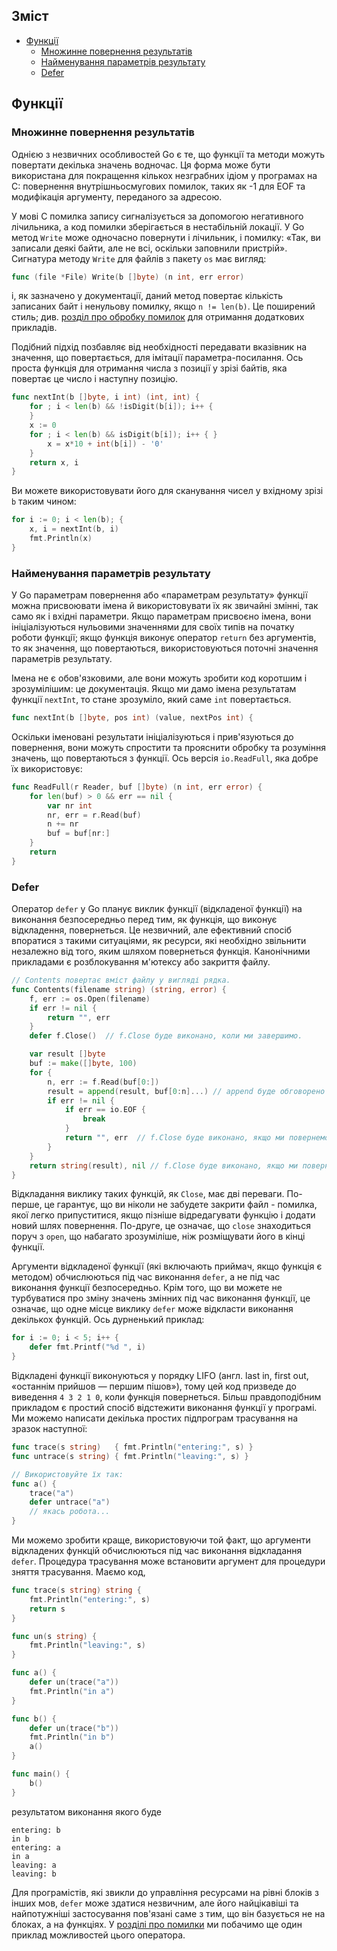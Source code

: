 ## Зміст
- [Функції](#Функції)
  - [Множинне повернення результатів](#Множинне-повернення-результатів)
  - [Найменування параметрів результату](#Найменування-параметрів-результату)
  - [Defer](#Defer)

## Функції
### Множинне повернення результатів
Однією з незвичних особливостей Go є те, що функції та методи можуть повертати декілька значень водночас. Ця форма може бути використана для покращення кількох незграбних ідіом у програмах на C: повернення внутрішньосмугових помилок, таких як -1 для EOF та модифікація аргументу, переданого за адресою.

У мові C помилка запису сигналізується за допомогою негативного лічильника, а код помилки зберігається в нестабільній локації. У Go метод `Write` може одночасно повернути і лічильник, і помилку: «Так, ви записали деякі байти, але не всі, оскільки заповнили пристрій». Сигнатура методу `Write` для файлів з пакету `os` має вигляд:
```go
func (file *File) Write(b []byte) (n int, err error)
```
і, як зазначено у документації, даний метод повертає кількість записаних байт і ненульову помилку, якщо `n != len(b)`. Це поширений стиль; див. [розділ про обробку помилок](#Помилки) для отримання додаткових прикладів.

Подібний підхід позбавляє від необхідності передавати вказівник на значення, що повертається, для імітації параметра-посилання. Ось проста функція для отримання числа з позиції у зрізі байтів, яка повертає це число і наступну позицію.
```go
func nextInt(b []byte, i int) (int, int) {
    for ; i < len(b) && !isDigit(b[i]); i++ {
    }
    x := 0
    for ; i < len(b) && isDigit(b[i]); i++ { }
        x = x*10 + int(b[i]) - '0'
    }
    return x, i
}
```

Ви можете використовувати його для сканування чисел у вхідному зрізі `b` таким чином:
```go
for i := 0; i < len(b); {
    x, i = nextInt(b, i)
    fmt.Println(x)
}
```

### Найменування параметрів результату
У Go параметрам повернення або «параметрам результату» функції можна присвоювати імена й використовувати їх як звичайні змінні, так само як і вхідні параметри. Якщо параметрам присвоєно імена, вони ініціалізуються нульовими значеннями для своїх типів на початку роботи функції; якщо функція виконує оператор `return` без аргументів, то як значення, що повертаються, використовуються поточні значення параметрів результату.

Імена не є обов'язковими, але вони можуть зробити код коротшим і зрозумілішим: це документація. Якщо ми дамо імена результатам функції `nextInt`, то стане зрозуміло, який саме `int` повертається.
```go
func nextInt(b []byte, pos int) (value, nextPos int) {
```

Оскільки іменовані результати ініціалізуються і прив'язуються до повернення, вони можуть спростити та прояснити обробку та розуміння значень, що повертаються з функції. Ось версія `io.ReadFull`, яка добре їх використовує:
```go
func ReadFull(r Reader, buf []byte) (n int, err error) {
    for len(buf) > 0 && err == nil {
        var nr int
        nr, err = r.Read(buf)
        n += nr
        buf = buf[nr:]
    }
    return
}
```

### Defer
Оператор `defer` у Go планує виклик функції (відкладеної функції) на виконання безпосередньо перед тим, як функція, що виконує відкладення, повернеться. Це незвичний, але ефективний спосіб впоратися з такими ситуаціями, як ресурси, які необхідно звільнити незалежно від того, яким шляхом повернеться функція. Канонічними прикладами є розблокування м'ютексу або закриття файлу.
```go
// Contents повертає вміст файлу у вигляді рядка.
func Contents(filename string) (string, error) {
    f, err := os.Open(filename)
    if err != nil {
        return "", err
    }
    defer f.Close()  // f.Close буде виконано, коли ми завершимо.

    var result []byte
    buf := make([]byte, 100)
    for {
        n, err := f.Read(buf[0:])
        result = append(result, buf[0:n]...) // append буде обговорено пізніше.
        if err != nil {
            if err == io.EOF {
                break
            }
            return "", err  // f.Close буде виконано, якщо ми повернемося тут.
        }
    }
    return string(result), nil // f.Close буде виконано, якщо ми повернемося тут.
}
```

Відкладання виклику таких функцій, як `Close`, має дві переваги. По-перше, це гарантує, що ви ніколи не забудете закрити файл - помилка, якої легко припуститися, якщо пізніше відредагувати функцію і додати новий шлях повернення. По-друге, це означає, що `close` знаходиться поруч з `open`, що набагато зрозуміліше, ніж розміщувати його в кінці функції.

Аргументи відкладеної функції (які включають приймач, якщо функція є методом) обчислюються під час виконання `defer`, а не під час виконання функції безпосередньо. Крім того, що ви можете не турбуватися про зміну значень змінних під час виконання функції, це означає, що одне місце виклику `defer` може відкласти виконання декількох функцій. Ось дурненький приклад:
```go
for i := 0; i < 5; i++ {
    defer fmt.Printf("%d ", i)
}
```
Відкладені функції виконуються у порядку LIFO (англ. last in, first out, «останнім прийшов — першим пішов»), тому цей код призведе до виведення `4 3 2 1 0`, коли функція повернеться. Більш правдоподібним прикладом є простий спосіб відстежити виконання функції у програмі. Ми можемо написати декілька простих підпрограм трасування на зразок наступної:
```go
func trace(s string)   { fmt.Println("entering:", s) }
func untrace(s string) { fmt.Println("leaving:", s) }

// Використовуйте їх так:
func a() {
    trace("a")
    defer untrace("a")
    // якась робота...
}
```

Ми можемо зробити краще, використовуючи той факт, що аргументи відкладених функцій обчислюються під час виконання відкладання `defer`. Процедура трасування може встановити аргумент для процедури зняття трасування. Маємо код,
```go
func trace(s string) string {
    fmt.Println("entering:", s)
    return s
}

func un(s string) {
    fmt.Println("leaving:", s)
}

func a() {
    defer un(trace("a"))
    fmt.Println("in a")
}

func b() {
    defer un(trace("b"))
    fmt.Println("in b")
    a()
}

func main() {
    b()
}
```
результатом виконання якого буде
```
entering: b
in b
entering: a
in a
leaving: a
leaving: b
```
Для програмістів, які звикли до управління ресурсами на рівні блоків з інших мов, `defer` може здатися незвичним, але його найцікавіші та найпотужніші застосування пов'язані саме з тим, що він базується не на блоках, а на функціях. У [розділі про помилки](#Помилки) ми побачимо ще один приклад можливостей цього оператора.
